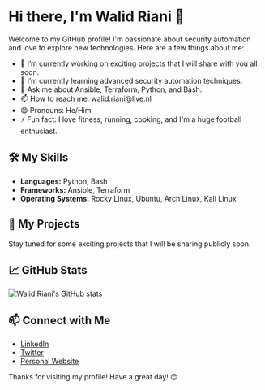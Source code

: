 # Hi there, I'm Walid Riani 👋

Welcome to my GitHub profile! I'm passionate about security automation and love to explore new technologies. Here are a few things about me:

- 🔭 I’m currently working on exciting projects that I will share with you all soon.
- 🌱 I’m currently learning advanced security automation techniques.
- 💬 Ask me about Ansible, Terraform, Python, and Bash.
- 📫 How to reach me: [walid.riani@live.nl](mailto:walid.riani@example.com)
- 😄 Pronouns: He/Him
- ⚡ Fun fact: I love fitness, running, cooking, and I'm a huge football enthusiast.

## 🛠️ My Skills

- **Languages:** Python, Bash
- **Frameworks:** Ansible, Terraform
- **Operating Systems:** Rocky Linux, Ubuntu, Arch Linux, Kali Linux

## 🚀 My Projects

Stay tuned for some exciting projects that I will be sharing publicly soon.

## 📈 GitHub Stats

![Walid Riani's GitHub stats](https://github-readme-stats.vercel.app/api?username=walid-riani&show_icons=true&theme=radical)

## 📫 Connect with Me

- [LinkedIn](https://www.linkedin.com/in/walid-riani-09a7b1131/)
- [Twitter](https://twitter.com/yourusername)
- [Personal Website](https://yourwebsite.com)

Thanks for visiting my profile! Have a great day! 😊
